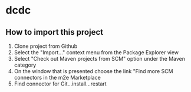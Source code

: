 # dcdc
## How to import this project
1. Clone project from Github
2. Select the "Import..." context menu from the Package Explorer view
3. Select "Check out Maven projects from SCM" option under the Maven category
4. On the window that is presented choose the link "Find more SCM connectors in the m2e Marketplace
5. Find connector for Git...install...restart
